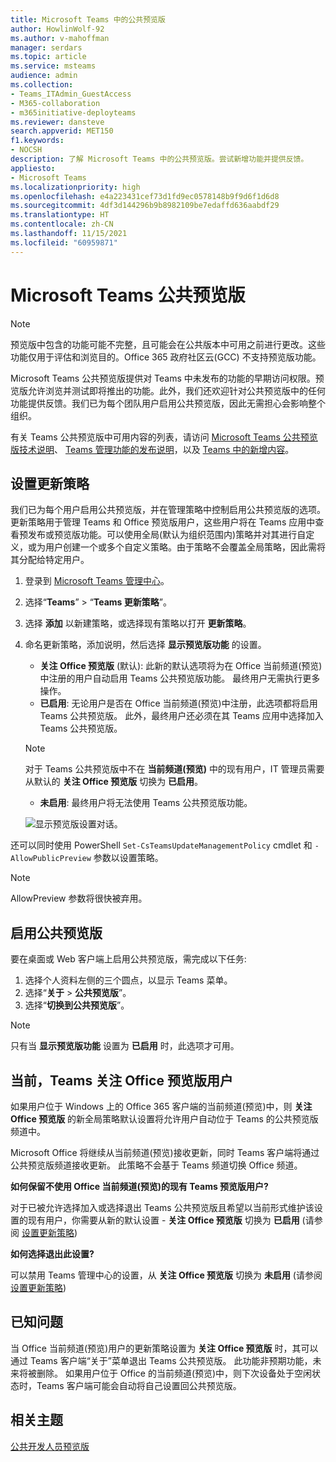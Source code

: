 ```yaml
---
title: Microsoft Teams 中的公共预览版
author: HowlinWolf-92
ms.author: v-mahoffman
manager: serdars
ms.topic: article
ms.service: msteams
audience: admin
ms.collection:
- Teams_ITAdmin_GuestAccess
- M365-collaboration
- m365initiative-deployteams
ms.reviewer: dansteve
search.appverid: MET150
f1.keywords:
- NOCSH
description: 了解 Microsoft Teams 中的公共预览版。尝试新增功能并提供反馈。
appliesto:
- Microsoft Teams
ms.localizationpriority: high
ms.openlocfilehash: e4a223431cef73d1fd9ec0578148b9f9d6f1d6d8
ms.sourcegitcommit: 4df3d144296b9b8982109be7edaffd636aabdf29
ms.translationtype: HT
ms.contentlocale: zh-CN
ms.lasthandoff: 11/15/2021
ms.locfileid: "60959871"
---
```

# <a name="microsoft-teams-public-preview"></a>Microsoft Teams 公共预览版

> [!NOTE] 
> 预览版中包含的功能可能不完整，且可能会在公共版本中可用之前进行更改。这些功能仅用于评估和浏览目的。Office 365 政府社区云(GCC) 不支持预览版功能。

Microsoft Teams 公共预览版提供对 Teams 中未发布的功能的早期访问权限。预览版允许浏览并测试即将推出的功能。此外，我们还欢迎针对公共预览版中的任何功能提供反馈。我们已为每个团队用户启用公共预览版，因此无需担心会影响整个组织。

有关 Teams 公共预览版中可用内容的列表，请访问 [Microsoft Teams 公共预览版技术说明](https://techcommunity.microsoft.com/t5/microsoft-teams-public-preview/bd-p/MicrosoftTeamsPublicPreview)、 [Teams 管理功能的发布说明](/OfficeUpdates/teams-admin)，以及 [Teams 中的新增内容](https://support.microsoft.com/office/what-s-new-in-microsoft-teams-d7092a6d-c896-424c-b362-a472d5f105de)。

## <a name="set-the-update-policy"></a>设置更新策略

我们已为每个用户启用公共预览版，并在管理策略中控制启用公共预览版的选项。更新策略用于管理 Teams 和 Office 预览版用户，这些用户将在 Teams 应用中查看预发布或预览版功能。可以使用全局(默认为组织范围内)策略并对其进行自定义，或为用户创建一个或多个自定义策略。由于策略不会覆盖全局策略，因此需将其分配给特定用户。

1. 登录到 [Microsoft Teams 管理中心](https://admin.teams.microsoft.com/)。

2. 选择“**Teams**” > “**Teams 更新策略**”。

1. 选择 **添加** 以新建策略，或选择现有策略以打开 **更新策略**。

2. 命名更新策略，添加说明，然后选择 **显示预览版功能** 的设置。

   -   **关注 Office 预览版** (默认): 此新的默认选项将为在 Office 当前频道(预览)中注册的用户自动启用 Teams 公共预览版功能。 最终用户无需执行更多操作。
   -   **已启用**: 无论用户是否在 Office 当前频道(预览)中注册，此选项都将启用 Teams 公共预览版。 此外，最终用户还必须在其 Teams 应用中选择加入 Teams 公共预览版。

   > [!NOTE]  
   > 对于 Teams 公共预览版中不在 **当前频道(预览)** 中的现有用户，IT 管理员需要从默认的 **关注 Office 预览版** 切换为 **已启用**。
 
   - **未启用**: 最终用户将无法使用 Teams 公共预览版功能。

    ![显示预览版设置对话。](media/public-preview-policy.png)  

还可以同时使用 PowerShell `Set-CsTeamsUpdateManagementPolicy` cmdlet 和 `-AllowPublicPreview` 参数以设置策略。

> [!NOTE]   
> AllowPreview 参数将很快被弃用。

## <a name="enable-public-preview"></a>启用公共预览版

要在桌面或 Web 客户端上启用公共预览版，需完成以下任务:

1. 选择个人资料左侧的三个圆点，以显示 Teams 菜单。
2. 选择“**关于** > **公共预览版**”。
3. 选择“**切换到公共预览版**”。

> [!NOTE]  
> 只有当 **显示预览版功能** 设置为 **已启用** 时，此选项才可用。

## <a name="teams-now-follows-office-preview-users"></a>当前，Teams 关注 Office 预览版用户

如果用户位于 Windows 上的 Office 365 客户端的当前频道(预览)中，则 **关注 Office 预览版** 的新全局策略默认设置将允许用户自动位于 Teams 的公共预览版频道中。

Microsoft Office 将继续从当前频道(预览)接收更新，同时 Teams 客户端将通过公共预览版频道接收更新。 此策略不会基于 Teams 频道切换 Office 频道。 

**如何保留不使用 Office 当前频道(预览)的现有 Teams 预览版用户?**

对于已被允许选择加入或选择退出 Teams 公共预览版且希望以当前形式维护该设置的现有用户，你需要从新的默认设置 - **关注 Office 预览版** 切换为 **已启用** (请参阅 [设置更新策略](#set-the-update-policy))

**如何选择退出此设置?**

可以禁用 Teams 管理中心的设置，从 **关注 Office 预览版** 切换为 **未启用** (请参阅 [设置更新策略](#set-the-update-policy))

## <a name="known-issues"></a>已知问题

当 Office 当前频道(预览)用户的更新策略设置为 **关注 Office 预览版** 时，其可以通过 Teams 客户端“关于”菜单退出 Teams 公共预览版。 此功能非预期功能，未来将被删除。 如果用户位于 Office 的当前频道(预览)中，则下次设备处于空闲状态时，Teams 客户端可能会自动将自己设置回公共预览版。

## <a name="related-topics"></a>相关主题

[公共开发人员预览版](/microsoftteams/platform/resources/dev-preview/developer-preview-intro)
